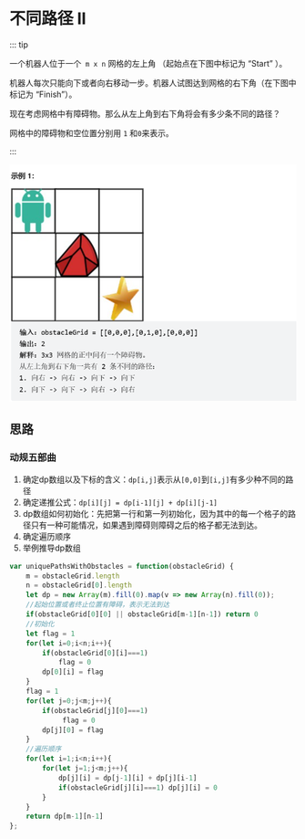 # 不同路径 II

::: tip

一个机器人位于一个` m x n` 网格的左上角 （起始点在下图中标记为 “Start” ）。

机器人每次只能向下或者向右移动一步。机器人试图达到网格的右下角（在下图中标记为 “Finish”）。

现在考虑网格中有障碍物。那么从左上角到右下角将会有多少条不同的路径？

网格中的障碍物和空位置分别用 `1` 和` 0 `来表示。

:::

<img src="/images/image-20230623121610876.png" alt="image-20230623121610876" style="zoom:67%;" />

## 思路

### 动规五部曲

1. 确定dp数组以及下标的含义：`dp[i,j]`表示从`[0,0]`到`[i,j]`有多少种不同的路径
2. 确定递推公式：`dp[i][j] = dp[i-1][j] + dp[i][j-1]`
3. dp数组如何初始化：先把第一行和第一列初始化，因为其中的每一个格子的路径只有一种可能情况，如果遇到障碍则障碍之后的格子都无法到达。
4. 确定遍历顺序
5. 举例推导dp数组

```js
var uniquePathsWithObstacles = function(obstacleGrid) {
    m = obstacleGrid.length
    n = obstacleGrid[0].length
    let dp = new Array(m).fill(0).map(v => new Array(n).fill(0));
    //起始位置或者终止位置有障碍，表示无法到达
    if(obstacleGrid[0][0] || obstacleGrid[m-1][n-1]) return 0
    //初始化
    let flag = 1
    for(let i=0;i<n;i++){ 
        if(obstacleGrid[0][i]===1) 
            flag = 0
        dp[0][i] = flag 
    }
    flag = 1
    for(let j=0;j<m;j++){ 
        if(obstacleGrid[j][0]===1) 
             flag = 0
        dp[j][0] = flag 
    }
    //遍历顺序
    for(let i=1;i<n;i++){
        for(let j=1;j<m;j++){
            dp[j][i] = dp[j-1][i] + dp[j][i-1]
            if(obstacleGrid[j][i]===1) dp[j][i] = 0
        }
    }
    return dp[m-1][n-1]
};
```

